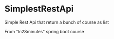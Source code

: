 # SimplestRestApi
Simple Rest Api that return a bunch of course as list 

From "In28minutes" spring boot course
